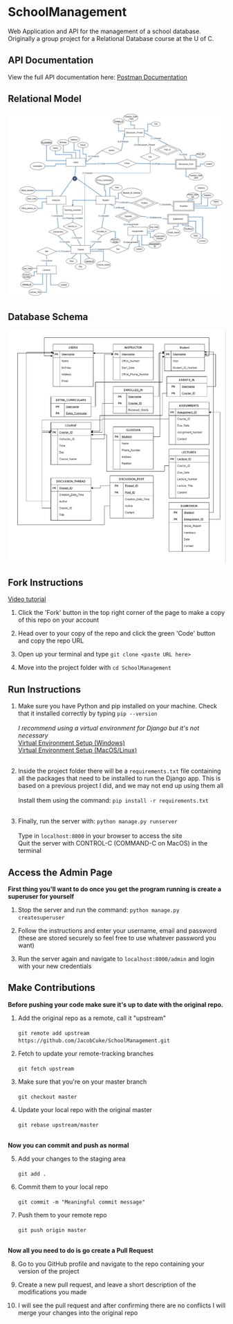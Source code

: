 # SchoolManagement

Web Application and API for the management of a school database. Originally a group project for a Relational Database course at the U of C.

## API Documentation

View the full API documentation here: [Postman Documentation](https://documenter.getpostman.com/view/15328019/TzJrBeLq)

## Relational Model
<img src="https://raw.githubusercontent.com/JacobCuke/SchoolManagement/master/schema/relational_model.png"></img>

## Database Schema
<img src="https://raw.githubusercontent.com/JacobCuke/SchoolManagement/master/schema/database_schema.png"></img>

## Fork Instructions

[Video tutorial](https://www.youtube.com/watch?v=HbSjyU2vf6Y&ab_channel=TheNetNinja)

1. Click the 'Fork' button in the top right corner of the page to make a copy of this repo on your account

2. Head over to your copy of the repo and click the green 'Code' button and copy the repo URL

3. Open up your terminal and type `git clone <paste URL here>`

4. Move into the project folder with `cd SchoolManagement`


## Run Instructions

1. Make sure you have Python and pip installed on your machine. Check that it installed correctly by typing `pip --version`<br><br>
*I recommend using a virtual environment for Django but it's not necessary*<br>
[Virtual Environment Setup (Windows)](https://www.youtube.com/watch?v=APOPm01BVrk&ab_channel=CoreySchafer)<br>
[Virtual Environment Setup (MacOS/Linux)](https://www.youtube.com/watch?v=N5vscPTWKOk&ab_channel=CoreySchafer)<br><br>
  
  
2. Inside the project folder there will be a `requirements.txt` file containing all the packages that need to be installed to run the Django app.
This is based on a previous project I did, and we may not end up using them all<br><br>
Install them using the command: `pip install -r requirements.txt`<br><br>


3. Finally, run the server with: `python manage.py runserver`<br><br>
Type in `localhost:8000` in your browser to access the site<br>
Quit the server with CONTROL-C (COMMAND-C on MacOS) in the terminal


## Access the Admin Page

**First thing you'll want to do once you get the program running is create a superuser for yourself**

1. Stop the server and run the command: `python manage.py createsuperuser`

2. Follow the instructions and enter your username, email and password (these are stored securely so feel free to use whatever password you want)

3. Run the server again and navigate to `localhost:8000/admin` and login with your new credentials


## Make Contributions

**Before pushing your code make sure it's up to date with the original repo.**

1. Add the original repo as a remote, call it "upstream"<br><br>
`git remote add upstream https://github.com/JacobCuke/SchoolManagement.git`

2. Fetch to update your remote-tracking branches<br><br>
`git fetch upstream`

3. Make sure that you're on your master branch<br><br>
`git checkout master`

4. Update your local repo with the original master<br><br>
`git rebase upstream/master`<br><br>

**Now you can commit and push as normal**

5. Add your changes to the staging area<br><br>
`git add .`

6. Commit them to your local repo<br><br>
`git commit -m "Meaningful commit message"`

7. Push them to your remote repo<br><br>
`git push origin master`<br><br>

**Now all you need to do is go create a Pull Request**

8. Go to you GitHub profile and navigate to the repo containing your version of the project

9. Create a new pull request, and leave a short description of the modifications you made

10. I will see the pull request and after confirming there are no conflicts I will merge your changes into the original repo




